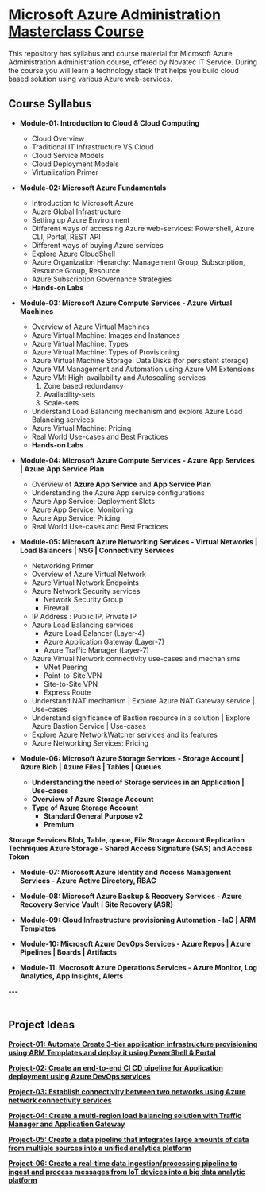 # [Microsoft Azure Administration Masterclass Course](https://novatec.co.in/)

This repository has syllabus and course material for Microsoft Azure Administration Administration course, offered by Novatec IT Service.
During the course you will learn a technology stack that helps you build cloud based solution using various Azure web-services.

## Course Syllabus

- <b>Module-01: Introduction to Cloud & Cloud Computing</b>
  - Cloud Overview
  - Traditional IT Infrastructure VS Cloud
  - Cloud Service Models
  - Cloud Deployment Models
  - Virtualization Primer
  
- <b>Module-02: Microsoft Azure Fundamentals</b>
  -  Introduction to Microsoft Azure
  -  Auzre Global Infrastructure
  -  Setting up Azure Environment
  -  Different ways of accessing Azure web-services: Powershell, Azure CLI, Portal, REST API
  -  Different ways of buying Azure services
  -  Explore Azure CloudShell
  -  Azure Organization Hierarchy: Management Group, Subscription, Resource Group, Resource
  -  Azure Subscription Governance Strategies
  -  <b>Hands-on Labs</b>
  
- <b>Module-03: Microsoft Azure Compute Services - Azure Virtual Machines</b>
  - Overview of Azure Virtual Machines
  - Azure Virtual Machine: Images and Instances
  - Azure Virtual Machine: Types
  - Azure Virtual Machine: Types of Provisioning
  - Azure Virtual Machine Storage: Data Disks (for persistent storage)
  - Azure VM Management and Automation using Azure VM Extensions
  - Azure VM: High-availability and Autoscaling services
    1. Zone based redundancy
    2. Availability-sets
    3. Scale-sets
  - Understand Load Balancing mechanism and explore Azure Load Balancing services
  - Azure Virtual Machine: Pricing
  - Real World Use-cases and Best Practices
  - <b>Hands-on Labs</b>
 
- <b>Module-04: Microsoft Azure Compute Services - Azure App Services | Azure App Service Plan</b>
  - Overview of <b>Azure App Service</b> and <b>App Service Plan</b>
  - Understanding the Azure App service configurations
  - Azure App Service: Deployment Slots
  - Azure App Service: Monitoring
  - Azure App Service: Pricing
  - Real World Use-cases and Best Practices
 
- <b>Module-05: Microsoft Azure Networking Services - Virtual Networks | Load Balancers | NSG | Connectivity Services</b>
  - Networking Primer
  - Overview of Azure Virtual Network
  - Azure Virtual Network Endpoints
  - Azure Network Security services
    - Network Security Group
    - Firewall
  - IP Address : Public IP, Private IP
  - Azure Load Balancing services
    - Azure Load Balancer (Layer-4)
    - Azure Application Gateway (Layer-7)
    - Azure Traffic Manager (Layer-7)
  - Azure Virtual Network connectivity use-cases and mechanisms
    - VNet Peering
    - Point-to-Site VPN
    - Site-to-Site VPN 
    - Express Route
  - Understand NAT mechanism | Explore Azure NAT Gateway service | Use-cases
  - Understand significance of Bastion resource in a solution | Explore Azure Bastion Service | Use-cases
  - Explore Azure NetworkWatcher services and its features
  - Azure Networking Services: Pricing

- <b>Module-06: Microsoft Azure Storage Services - Storage Account | Azure Blob | Azure Files | Tables | Queues 
  - Understanding the need of Storage services in an Application | Use-cases
  - Overview of Azure Storage Account
  - Type of Azure Storage Account
    - Standard General Purpose v2
    - Premium
    
Storage Services Blob, Table, queue, File
Storage Account Replication Techniques
Azure Storage - Shared Access Signature (SAS) and Access Token
- <b>Module-07: Microsoft Azure Identity and Access Management Services - Azure Active Directory, RBAC
  
- <b>Module-08: Microsoft Azure Backup & Recovery Services - Azure Recovery Service Vault | Site Recovery (ASR)

- <b>Module-09: Cloud Infrastructure provisioning Automation - IaC | ARM Templates 
  
- <b>Module-10: Microsoft Azure DevOps Services - Azure Repos | Azure Pipelines | Boards | Artifacts
  
- <b>Module-11: Mocrosoft Azure Operations Services - Azure Monitor, Log Analytics, App Insights, Alerts 

 ---<br><br>
  
## Project Ideas

[Project-01: Automate Create 3-tier application infrastructure provisioning using ARM Templates and deploy it using PowerShell & Portal]()
  
[Project-02: Create an end-to-end CI CD pipeline for Application deployment using Azure DevOps services]()
  
[Project-03: Establish connectivity between two networks using Azure network connectivity services]()
  
[Project-04: Create a multi-region load balancing solution with Traffic Manager and Application Gateway](https://learn.microsoft.com/en-us/azure/architecture/high-availability/reference-architecture-traffic-manager-application-gateway)
  
[Project-05: Create a data pipeline that integrates large amounts of data from multiple sources into a unified analytics platform](https://learn.microsoft.com/en-us/azure/architecture/example-scenario/data/data-warehouse)

[Project-06: Create a real-time data ingestion/processing pipeline to ingest and process messages from IoT devices into a big data analytic platform](https://learn.microsoft.com/en-us/azure/architecture/example-scenario/data/realtime-analytics-vehicle-iot)
